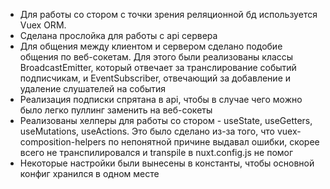 * Для работы со стором с точки зрения реляционной бд используется Vuex ORM.
* Сделана прослойка для работы с api сервера
* Для общения между клиентом и сервером сделано подобие общения по веб-сокетам.
Для этого были реализованы классы BroadcastEmitter, который отвечает за
транслирование событий подписчикам, и EventSubscriber, отвечающий за
добавление и удаление слушателей на события
* Реализация подписки спрятана в api, чтобы в случае чего можно было легко пуллинг
заменить на веб-сокеты
* Реализованы хелперы для работы со стором - useState, useGetters, useMutations,
useActions. Это было сделано из-за того, что vuex-composition-helpers
по непонятной причине выдавал ошибки, скорее всего не транспилировался и
transpile в nuxt.config.js не помог
* Некоторые настройки были вынесены в константы, чтобы основной конфиг хранился
в одном месте
